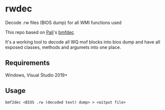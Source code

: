# rwdec
Decode .rw files (BIOS dump) for all WMI functions used

This repo based on [Pali](https://github.com/pali)'s [bmfdec](https://github.com/pali/bmfdec)

It's a working tool to decode all WQ mof blocks into bios dump and have all exposed classes, methods and argumets into one place.

## Requirements

Windows, Visual Studio 2019+

## Usage

`bmf2dec <BIOS .rw (decoded text) dump> > <oitput file>`
